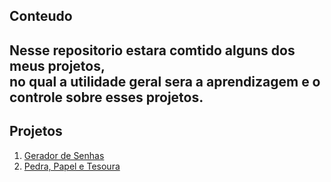 ## Conteudo

Nesse repositorio estara comtido alguns dos meus projetos,  
no qual a utilidade geral sera a aprendizagem e o controle sobre esses projetos.  
---
## Projetos

1. [Gerador de Senhas](https://github.com/Eurico149/Projetos_Python/blob/master/password_generator.py)
2. [Pedra, Papel e Tesoura](https://github.com/Eurico149/Projetos_Python/blob/master/pedra_papel_tesoura.py)